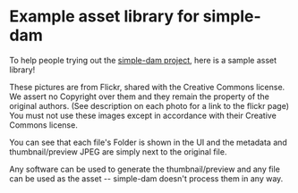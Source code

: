 Example asset library for simple-dam
====================================

To help people trying out the [simple-dam project](https://github.com/mindcandy/simple-dam), here is a sample asset library!

These pictures are from Flickr, shared with the Creative Commons license.
We assert no Copyright over them and they remain the property of the original authors. (See description on each photo for a link to the flickr page)
You must not use these images except in accordance with their Creative Commons license.

You can see that each file's Folder is shown in the UI and the metadata and thumbnail/preview JPEG are simply next to the original file.

Any software can be used to generate the thumbnail/preview and any file can be used as the asset -- simple-dam doesn't process them in any way.



